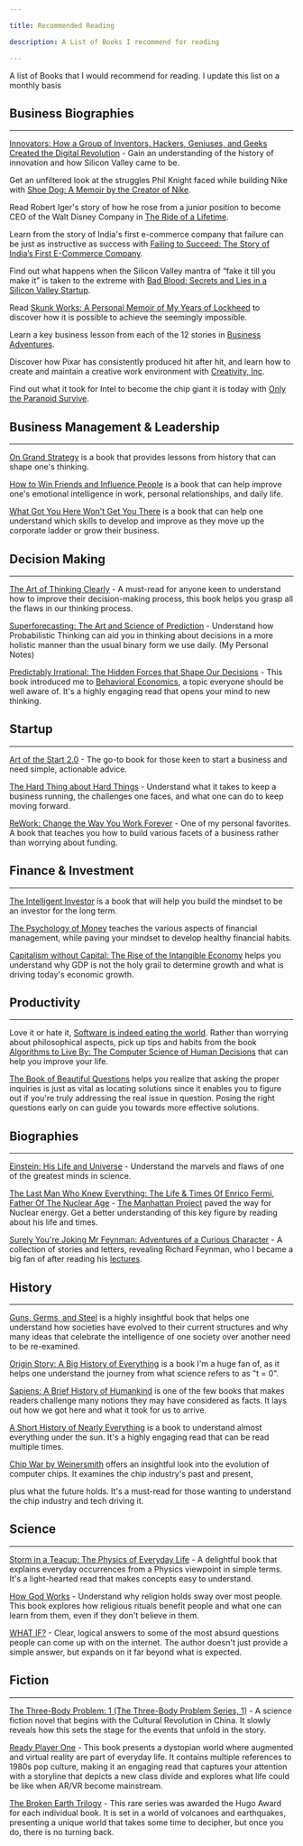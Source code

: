 ```yaml
---

title: Recommended Reading

description: A List of Books I recommend for reading

---
```


  
  

A list of Books that I would recommend for reading. I update this list on a monthly basis

  
  

## Business Biographies

--------------------

  

[Innovators: How a Group of Inventors, Hackers, Geniuses, and Geeks Created the Digital Revolution](https://amzn.to/3Rj4Bfj) - Gain an understanding of the history of innovation and how Silicon Valley came to be.

  

Get an unfiltered look at the struggles Phil Knight faced while building Nike with [Shoe Dog: A Memoir by the Creator of Nike](https://amzn.to/3cLD7zY).

  

Read Robert Iger's story of how he rose from a junior position to become CEO of the Walt Disney Company in [The Ride of a Lifetime](https://amzn.to/3ASJedy).

  

Learn from the story of India's first e-commerce company that failure can be just as instructive as success with [Failing to Succeed: The Story of India’s First E-Commerce Company](https://www.amazon.in/Failing-Succeed-Indias-Commerce-Company/dp/8129148021/ref=sr_1_1?crid=1YWCTVSNDCWQ1&keywords=failing+to+succeed&qid=1662548759&sprefix=failing+to+s%2Caps%2C227&sr=8-1).

  

Find out what happens when the Silicon Valley mantra of “fake it till you make it” is taken to the extreme with [Bad Blood: Secrets and Lies in a Silicon Valley Startup](https://amzn.to/3AWudHD).

  

Read [Skunk Works: A Personal Memoir of My Years of Lockheed](https://amzn.to/3RMD71v) to discover how it is possible to achieve the seemingly impossible.

  

Learn a key business lesson from each of the 12 stories in [Business Adventures](https://amzn.to/3qdTYOZ).

  

Discover how Pixar has consistently produced hit after hit, and learn how to create and maintain a creative work environment with [Creativity, Inc](https://amzn.to/3dYz6Zh).

  

Find out what it took for Intel to become the chip giant it is today with [Only the Paranoid Survive](https://amzn.to/3BhZczu).

  

## Business Management & Leadership

--------------------------------

  

[On Grand Strategy](https://amzn.to/3KQeEpq) is a book that provides lessons from history that can shape one's thinking.

  

[How to Win Friends and Influence People](https://amzn.to/3TOc5IN) is a book that can help improve one's emotional intelligence in work, personal relationships, and daily life.

  

[What Got You Here Won't Get You There](https://amzn.to/3AXjs8d) is a book that can help one understand which skills to develop and improve as they move up the corporate ladder or grow their business.

  

## Decision Making

---------------

  

[The Art of Thinking Clearly](https://amzn.to/3TMfQyr) - A must-read for anyone keen to understand how to improve their decision-making process, this book helps you grasp all the flaws in our thinking process.

  

[Superforecasting: The Art and Science of Prediction](https://amzn.to/3d1ldZZ) - Understand how Probabilistic Thinking can aid you in thinking about decisions in a more holistic manner than the usual binary form we use daily. (My Personal Notes)

  

[Predictably Irrational: The Hidden Forces that Shape Our Decisions](https://amzn.to/3Rvs3Wu) - This book introduced me to [Behavioral Economics](https://en.wikipedia.org/wiki/Behavioral_Economics), a topic everyone should be well aware of. It's a highly engaging read that opens your mind to new thinking.

  

## Startup

-------

  

[Art of the Start 2.0](https://amzn.to/3dXNpgT) - The go-to book for those keen to start a business and need simple, actionable advice.

  

[The Hard Thing about Hard Things](https://amzn.to/3fk8jXJ) - Understand what it takes to keep a business running, the challenges one faces, and what one can do to keep moving forward.

  

[ReWork: Change the Way You Work Forever](https://amzn.to/3y3FAx8) - One of my personal favorites. A book that teaches you how to build various facets of a business rather than worrying about funding.

  

## Finance & Investment

--------------------

  

[The Intelligent Investor](https://amzn.to/3E30XCr) is a book that will help you build the mindset to be an investor for the long term.

  

[The Psychology of Money](https://amzn.to/3y4V6IP) teaches the various aspects of financial management, while paving your mindset to develop healthy financial habits.

  

[Capitalism without Capital: The Rise of the Intangible Economy](https://amzn.to/3SIkU5p) helps you understand why GDP is not the holy grail to determine growth and what is driving today's economic growth.

  

## Productivity

------------

  

Love it or hate it, [Software is indeed eating the world](https://azexplained.com/how-software-is-eating-the-world/). Rather than worrying about philosophical aspects, pick up tips and habits from the book [Algorithms to Live By: The Computer Science of Human Decisions](https://amzn.to/3SIT357) that can help you improve your life.

[The Book of Beautiful Questions](https://amzn.to/47F7f7N) helps you realize that asking the proper inquiries is just as vital as locating solutions since it enables you to figure out if you're truly addressing the real issue in question. Posing the right questions early on can guide you towards more effective solutions.

  

## Biographies

-----------

  

[Einstein: His Life and Universe](https://amzn.to/3BsLxFX) - Understand the marvels and flaws of one of the greatest minds in science.

  

[The Last Man Who Knew Everything: The Life & Times Of Enrico Fermi, Father Of The Nuclear Age](https://amzn.to/3KWKlxz) - [The Manhattan Project](https://en.wikipedia.org/wiki/Manhattan%5C%5C_Project) paved the way for Nuclear energy. Get a better understanding of this key figure by reading about his life and times.

  

[Surely You're Joking Mr Feynman: Adventures of a Curious Character](https://amzn.to/3BnYDEk) - A collection of stories and letters, revealing Richard Feynman, who I became a big fan of after reading his [lectures](https://www.feynmanlectures.caltech.edu/).

  

## History

-------

  

[Guns, Germs, and Steel](https://amzn.to/3UKg61r) is a highly insightful book that helps one understand how societies have evolved to their current structures and why many ideas that celebrate the intelligence of one society over another need to be re-examined.

  

[Origin Story: A Big History of Everything](https://amzn.to/3Rpjz2o) is a book I'm a huge fan of, as it helps one understand the journey from what science refers to as "t = 0".

  

[Sapiens: A Brief History of Humankind](https://amzn.to/3URvgSj) is one of the few books that makes readers challenge many notions they may have considered as facts. It lays out how we got here and what it took for us to arrive.

  

[A Short History of Nearly Everything](https://amzn.to/3dZJkJ2) is a book to understand almost everything under the sun. It's a highly engaging read that can be read multiple times.

  

[Chip War by Weinersmith](https://amzn.to/3WS9iP9) offers an insightful look into the evolution of computer chips. It examines the chip industry's past and present,

plus what the future holds. It's a must-read for those wanting to understand the chip industry and tech driving it.

  

## Science

-------

  

[Storm in a Teacup: The Physics of Everyday Life](https://amzn.to/3BnHlao) - A delightful book that explains everyday occurrences from a Physics viewpoint in simple terms. It's a light-hearted read that makes concepts easy to understand.

  

[How God Works](https://amzn.to/3LSKse7) - Understand why religion holds sway over most people. This book explores how religious rituals benefit people and what one can learn from them, even if they don't believe in them.

  

[WHAT IF?](https://amzn.to/3SIVIvD) - Clear, logical answers to some of the most absurd questions people can come up with on the internet. The author doesn't just provide a simple answer, but expands on it far beyond what is expected.

  

## Fiction

-------

  

[The Three-Body Problem: 1 (The Three-Body Problem Series, 1)](https://amzn.to/3SJ2xgL) - A science fiction novel that begins with the Cultural Revolution in China. It slowly reveals how this sets the stage for the events that unfold in the story.

  

[Ready Player One](https://amzn.to/3y4BggN) - This book presents a dystopian world where augmented and virtual reality are part of everyday life. It contains multiple references to 1980s pop culture, making it an engaging read that captures your attention with a storyline that depicts a new class divide and explores what life could be like when AR/VR become mainstream.

  

[The Broken Earth Trilogy](https://amzn.to/3Cl7Xcs) - This rare series was awarded the Hugo Award for each individual book. It is set in a world of volcanoes and earthquakes, presenting a unique world that takes some time to decipher, but once you do, there is no turning back.
